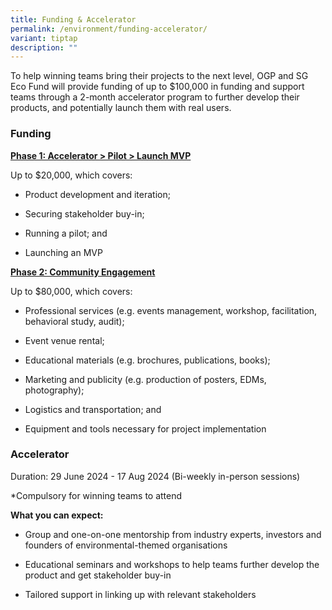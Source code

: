 ```yaml
---
title: Funding & Accelerator
permalink: /environment/funding-accelerator/
variant: tiptap
description: ""
---
```

<p>To help winning teams bring their projects to the next level, OGP and
SG Eco Fund will provide funding of up to $100,000 in funding and support
teams through a 2-month accelerator program to further develop their products,
and potentially launch them with real users.</p>
<h3>Funding</h3>
<p><strong><u>Phase 1: Accelerator &gt; Pilot &gt; Launch MVP</u></strong>
</p>
<p>Up to $20,000, which covers:</p>
<ul data-tight="true" class="tight">
<li>
<p>Product development and iteration;</p>
</li>
<li>
<p>Securing stakeholder buy-in;</p>
</li>
<li>
<p>Running a pilot; and</p>
</li>
<li>
<p>Launching an MVP</p>
</li>
</ul>
<p><strong><u>Phase 2: Community Engagement</u></strong>
</p>
<p>Up to $80,000, which covers:</p>
<ul data-tight="true" class="tight">
<li>
<p>Professional services (e.g. events management, workshop, facilitation,
behavioral study, audit);</p>
</li>
<li>
<p>Event venue rental;</p>
</li>
<li>
<p>Educational materials (e.g. brochures, publications, books);</p>
</li>
<li>
<p>Marketing and publicity (e.g. production of posters, EDMs, photography);</p>
</li>
<li>
<p>Logistics and transportation; and</p>
</li>
<li>
<p>Equipment and tools necessary for project implementation</p>
</li>
</ul>
<h3>Accelerator</h3>
<p>Duration: 29 June 2024 - 17 Aug 2024 (Bi-weekly in-person sessions)</p>
<p>*Compulsory for winning teams to attend</p>
<p><strong>What you can expect:</strong>
</p>
<ul data-tight="true" class="tight">
<li>
<p>Group and one-on-one mentorship from industry experts, investors and founders
of environmental-themed organisations</p>
</li>
<li>
<p>Educational seminars and workshops to help teams further develop the product
and get stakeholder buy-in</p>
</li>
<li>
<p>Tailored support in linking up with relevant stakeholders</p>
</li>
</ul>
<p></p>
<p></p>